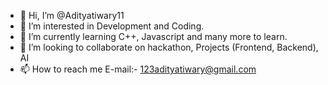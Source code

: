 - 👋 Hi, I’m @Adityatiwary11
- 👀 I’m interested in Development and Coding.
- 🌱 I’m currently learning C++, Javascript and many more to learn.
- 💞️ I’m looking to collaborate on hackathon, Projects (Frontend, Backend), AI 
- 📫 How to reach me E-mail:- 123adityatiwary@gmail.com



<!---
Adityatiwary11/Adityatiwary11 is a ✨ special ✨ repository because its `README.md` (this file) appears on your GitHub profile.
You can click the Preview link to take a look at your changes.
--->
